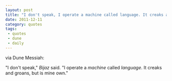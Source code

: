```yaml
---
layout: post
title: "I don't speak, I operate a machine called language. It creaks and groans, but is mine own."
date: 2011-12-11
category: quotes
tags:
 - quotes
 - dune
 - daily
---
```


<p>via Dune Messiah:</p>
<p><span>"I don't speak,"&nbsp;</span><em>Bijaz</em><span>&nbsp;said. "I operate a&nbsp;</span><em>machine</em><span>&nbsp;called&nbsp;</span><em>language</em><span>. It creaks and groans, but is mine own."</span></p>
